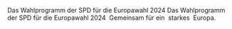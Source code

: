 Das Wahlprogramm der SPD für die Europawahl 2024
Das Wahlprogramm der SPD 
für die Europawahl 2024
­
Gemeinsam 
für ein 
­
starkes 
­
Europa.
